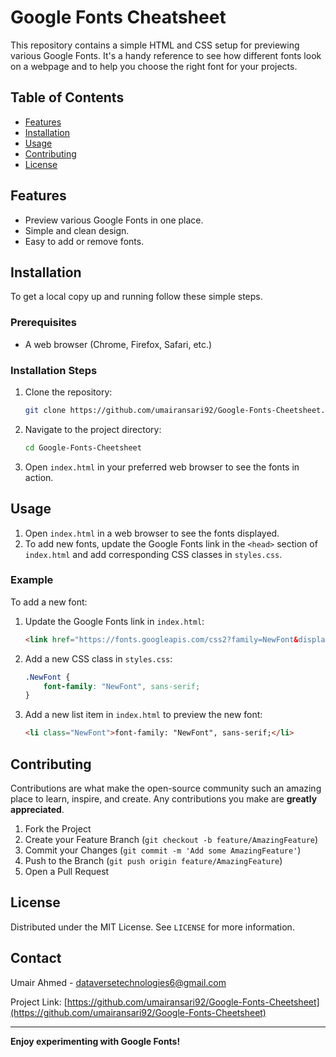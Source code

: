 # Google Fonts Cheatsheet

This repository contains a simple HTML and CSS setup for previewing various Google Fonts. It's a handy reference to see how different fonts look on a webpage and to help you choose the right font for your projects.

## Table of Contents
- [Features](#features)
- [Installation](#installation)
- [Usage](#usage)
- [Contributing](#contributing)
- [License](#license)

## Features
- Preview various Google Fonts in one place.
- Simple and clean design.
- Easy to add or remove fonts.

## Installation
To get a local copy up and running follow these simple steps.

### Prerequisites
- A web browser (Chrome, Firefox, Safari, etc.)

### Installation Steps
1. Clone the repository:
    ```sh
    git clone https://github.com/umairansari92/Google-Fonts-Cheetsheet.git
    ```

2. Navigate to the project directory:
    ```sh
    cd Google-Fonts-Cheetsheet
    ```

3. Open `index.html` in your preferred web browser to see the fonts in action.

## Usage
1. Open `index.html` in a web browser to see the fonts displayed.
2. To add new fonts, update the Google Fonts link in the `<head>` section of `index.html` and add corresponding CSS classes in `styles.css`.

### Example
To add a new font:
1. Update the Google Fonts link in `index.html`:
    ```html
    <link href="https://fonts.googleapis.com/css2?family=NewFont&display=swap" rel="stylesheet">
    ```

2. Add a new CSS class in `styles.css`:
    ```css
    .NewFont {
        font-family: "NewFont", sans-serif;
    }
    ```

3. Add a new list item in `index.html` to preview the new font:
    ```html
    <li class="NewFont">font-family: "NewFont", sans-serif;</li>
    ```

## Contributing
Contributions are what make the open-source community such an amazing place to learn, inspire, and create. Any contributions you make are **greatly appreciated**.

1. Fork the Project
2. Create your Feature Branch (`git checkout -b feature/AmazingFeature`)
3. Commit your Changes (`git commit -m 'Add some AmazingFeature'`)
4. Push to the Branch (`git push origin feature/AmazingFeature`)
5. Open a Pull Request

## License
Distributed under the MIT License. See `LICENSE` for more information.

## Contact
Umair Ahmed - [dataversetechnologies6@gmail.com](mailto:dataversetechnologies6@gmail.com)

Project Link: [https://github.com/umairansari92/Google-Fonts-Cheetsheet](https://github.com/umairansari92/Google-Fonts-Cheetsheet)

---

**Enjoy experimenting with Google Fonts!**
